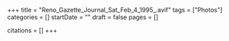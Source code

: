 +++
title = "Reno_Gazette_Journal_Sat_Feb_4_1995_.avif"
tags = ["Photos"]
categories = []
startDate = ""
draft = false
pages = []

citations = []
+++
